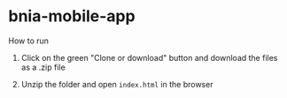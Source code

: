# bnia-mobile-app

How to run

1. Click on the green "Clone or download" button and download the files as a .zip file

2. Unzip the folder and open `index.html` in the browser
